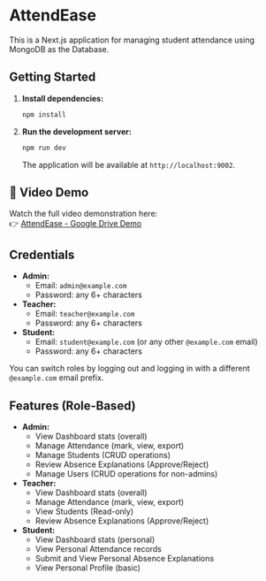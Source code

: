 # AttendEase 

This is a Next.js application for managing student attendance using MongoDB as the Database.

## Getting Started

1. **Install dependencies:**
    ```bash
    npm install
    ```
2. **Run the development server:**
    ```bash
    npm run dev
    ```
    The application will be available at `http://localhost:9002`.

## 🔗 Video Demo

Watch the full video demonstration here:  
👉 [AttendEase - Google Drive Demo](https://drive.google.com/file/d/1iQSHMGq2Q9WhBJ2DQ-wUD133wxiojZ9l/view?usp=sharing)

## Credentials

- **Admin:**
  - Email: `admin@example.com`
  - Password: any 6+ characters
- **Teacher:**
  - Email: `teacher@example.com`
  - Password: any 6+ characters
- **Student:**
  - Email: `student@example.com` (or any other `@example.com` email)
  - Password: any 6+ characters

You can switch roles by logging out and logging in with a different `@example.com` email prefix.

## Features (Role-Based)

- **Admin:**
  - View Dashboard stats (overall)
  - Manage Attendance (mark, view, export)
  - Manage Students (CRUD operations)
  - Review Absence Explanations (Approve/Reject)
  - Manage Users (CRUD operations for non-admins)
- **Teacher:**
  - View Dashboard stats (overall)
  - Manage Attendance (mark, view, export)
  - View Students (Read-only)
  - Review Absence Explanations (Approve/Reject)
- **Student:**
  - View Dashboard stats (personal)
  - View Personal Attendance records
  - Submit and View Personal Absence Explanations
  - View Personal Profile (basic)
